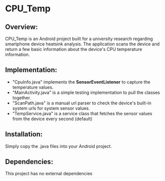 # CPU_Temp

## Overview:
  CPU_Temp is an Android project built for a university research regarding smartphone device heatsink analysis.
  The application scans the device and return a few basic information about the device's CPU temperature information.

## Implementation:
  - "CpuInfo.java" implements the **SensorEventListener** to capture the temperature values.
  - "MainActivity.java" is a simple testing implementation to pull the classes together.
  - "ScanPath.java" is a manual url parser to check the device's built-in system urls for system sensor values.
  - "TempService.java" is a service class that fetches the sensor values from the device every second (default)

## Installation:
  Simply copy the .java files into your Android project.

## Dependencies:
  This project has no external dependencies
